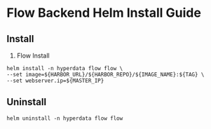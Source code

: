 # Flow Backend Helm Install Guide

## Install

1. Flow Install

```
helm install -n hyperdata flow flow \
--set image=${HARBOR_URL}/${HARBOR_REPO}/${IMAGE_NAME}:${TAG} \
--set webserver.ip=${MASTER_IP}

```

## Uninstall

```
helm uninstall -n hyperdata flow flow
```
